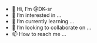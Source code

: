 - 👋 Hi, I’m @DK-sr
- 👀 I’m interested in ...
- 🌱 I’m currently learning ...
- 💞️ I’m looking to collaborate on ...
- 📫 How to reach me ...

<!---
DK-sr/DK-sr is a ✨ special ✨ repository because its `README.md` (this file) appears on your GitHub profile.
You can click the Preview link to take a look at your changes.
--->

